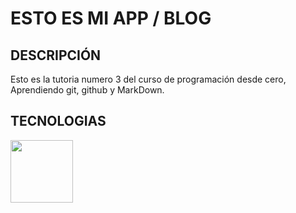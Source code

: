 # ESTO ES MI APP / BLOG

## DESCRIPCIÓN
Esto es la tutoria numero 3 del curso de programación desde cero, Aprendiendo git, github y MarkDown.

## TECNOLOGIAS

<!-- ![](https://upload.wikimedia.org/wikipedia/commons/thumb/4/48/Markdown-mark.svg/1200px-Markdown-mark.svg.png) -->

<img src= "https://upload.wikimedia.org/wikipedia/commons/thumb/4/48/Markdown-mark.svg/1200px-Markdown-mark.svg.png" width="100">
